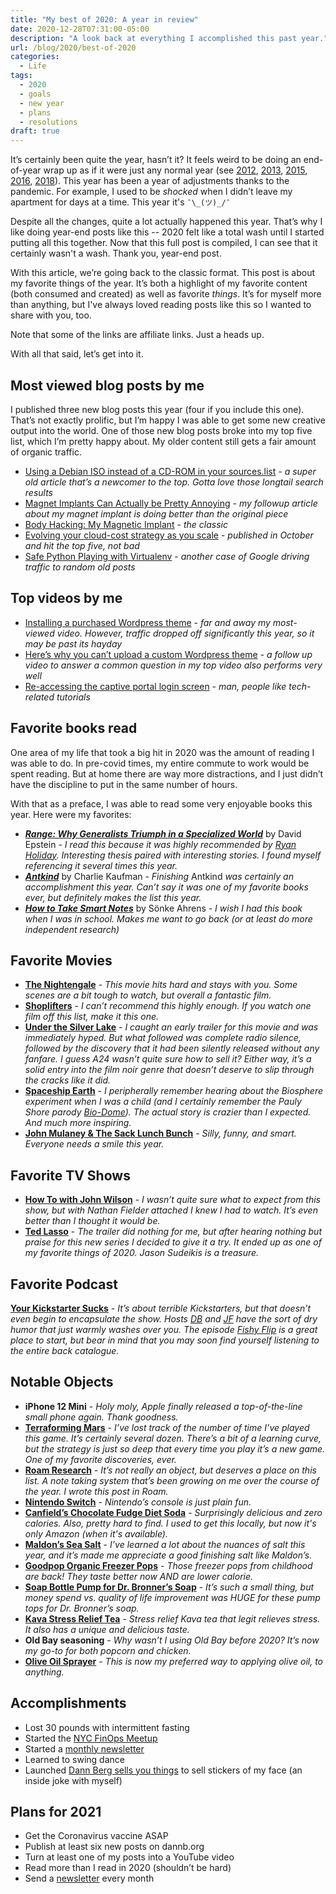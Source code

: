 ```yaml
---
title: "My best of 2020: A year in review"
date: 2020-12-28T07:31:00-05:00
description: "A look back at everything I accomplished this past year."
url: /blog/2020/best-of-2020
categories:
  - Life
tags:
  - 2020
  - goals
  - new year
  - plans
  - resolutions
draft: true
---
```

It’s certainly been quite the year, hasn’t it? It feels weird to be doing an end-of-year wrap up as if it were just any normal year (see [2012](http://novicenolonger.com/my-best-of-2012/), [2013](http://novicenolonger.com/my-best-of-2013/), [2015](http://novicenolonger.com/my-best-of-2015-a-year-in-review/), [2016](https://novicenolonger.com/best-of-2016/), [2018](https://novicenolonger.com/exhaustive-list-favorite-things-2018/)). This year has been a year of adjustments thanks to the pandemic. For example, I used to be _shocked_ when I didn’t leave my apartment for days at a time. This year it's `¯\_(ツ)_/¯`

Despite all the changes, quite a lot actually happened this year. That’s why I like doing year-end posts like this -- 2020 felt like a total wash until I started putting all this together. Now that this full post is compiled, I can see that it certainly wasn't a wash. Thank you, year-end post.

With this article, we’re going back to the classic format. This post is about my favorite things of the year. It’s both a highlight of my favorite content (both consumed and created) as well as favorite _things_. It’s for myself more than anything, but I've always loved reading posts like this so I wanted to share with you, too.

Note that some of the links are affiliate links. Just a heads up.

With all that said, let’s get into it.

## Most viewed blog posts by me

I published three new blog posts this year (four if you include this one). That’s not exactly prolific, but I’m happy I was able to get some new creative output into the world. One of those new blog posts broke into my top five list, which I’m pretty happy about. My older content still gets a fair amount of organic traffic.

- [Using a Debian ISO instead of a CD-ROM in your sources.list](https://novicenolonger.com/using-a-debian-iso-instead-of-a-cd-rom-in-your-sources-list/) - _a super old article that’s a newcomer to the top. Gotta love those longtail search results_
- [Magnet Implants Can Actually be Pretty Annoying](https://www.iamdann.com/2013/02/15/magnet-implants-can-actually-be-pretty-annoying) - _my followup article about my magnet implant is doing better than the original piece_
- [Body Hacking: My Magnetic Implant](https://www.iamdann.com/2012/03/21/my-magnet-implant-body-modification) - _the classic_
- [Evolving your cloud-cost strategy as you scale](https://dannb.org/blog/2020/evolving-cloud-cost-strategy-scale/) - _published in October and hit the top five, not bad_
- [Safe Python Playing with Virtualenv](https://novicenolonger.com/safe-python-playing-with-virtualenv/) - _another case of Google driving traffic to random old posts_

## Top videos by me
- [Installing a purchased Wordpress theme](https://youtu.be/nJ0uTu4Vxkk) - _far and away my most-viewed video. However, traffic dropped off significantly this year, so it may be past its hayday_
- [Here’s why you can’t upload a custom Wordpress theme](https://youtu.be/QZjzg8dpnEI) - _a follow up video to answer a common question in my top video also performs very well_
- [Re-accessing the captive portal login screen](https://youtu.be/rOJU2JNtbCQ) - _man, people like tech-related tutorials_

## Favorite books read
One area of my life that took a big hit in 2020 was the amount of reading I was able to do. In pre-covid times, my entire commute to work would be spent reading. But at home there are way more distractions, and I just didn’t have the discipline to put in the same number of hours.

With that as a preface, I was able to read some very enjoyable books this year. Here were my favorites:

- **_[Range: Why Generalists Triumph in a Specialized World](https://amzn.to/37I0zss)_** by David Epstein - _I read this because it was highly recommended by [Ryan Holiday](https://ryanholiday.net/the-very-best-books-i-read-in-2019/). Interesting thesis paired with interesting stories. I found myself referencing it several times this year._
- **_[Antkind](https://amzn.to/3pog8v9)_** by Charlie Kaufman - _Finishing_ Antkind _was certainly an accomplishment this year. Can’t say it was one of my favorite books ever, but definitely makes the list this year._
- **_[How to Take Smart Notes](https://amzn.to/3roovsG)_** by Sönke Ahrens - _I wish I had this book when I was in school. Makes me want to go back (or at least do more independent research)_

## Favorite Movies
- **[The Nightengale](https://www.youtube.com/watch?v=YuP8g_GQIgI)** - _This movie hits hard and stays with you. Some scenes are a bit tough to watch, but overall a fantastic film._
- **[Shoplifters](https://www.youtube.com/watch?v=9382rwoMiRc)** - _I can’t recommend this highly enough. If you watch one film off this list, make it this one._
- **[Under the Silver Lake](https://www.youtube.com/watch?v=mwgUesU1pz4)** - _I caught an early trailer for this movie and was immediately hyped. But what followed was complete radio silence, followed by the discovery that it had been silently released without any fanfare. I guess A24 wasn’t quite sure how to sell it? Either way, it’s a solid entry into the film noir genre that doesn’t deserve to slip through the cracks like it did._
- **[Spaceship Earth](https://www.youtube.com/watch?v=DlrbOSA5zQI)** - _I peripherally remember hearing about the Biosphere experiment when I was a child (and I certainly remember the Pauly Shore parody [Bio-Dome](https://www.youtube.com/watch?v=4EWikCCfHJw)). The actual story is crazier than I expected. And much more inspiring._
- **[John Mulaney & The Sack Lunch Bunch](https://www.youtube.com/watch?v=omUnQ5ej6dY)** - _Silly, funny, and smart. Everyone needs a smile this year._

## Favorite TV Shows
- **[How To with John Wilson](https://www.youtube.com/watch?v=w7aSybHRa6s)** - _I wasn’t quite sure what to expect from this show, but with Nathan Fielder attached I knew I had to watch. It’s even better than I thought it would be._
- **[Ted Lasso](https://www.youtube.com/watch?v=3u7EIiohs6U)** - _The trailer did nothing for me, but after hearing nothing but praise for this new series I decided to give it a try. It ended up as one of my favorite things of 2020. Jason Sudeikis is a treasure._

## Favorite Podcast

**[Your Kickstarter Sucks](https://shows.acast.com/yourkickstartersucks)** - _It’s about terrible Kickstarters, but that doesn’t even begin to encapsulate the show. Hosts [DB](https://twitter.com/dogboner) and [JF](https://twitter.com/bronzehammer) have the sort of dry humor that just warmly washes over you. The episode [Fishy Flip](https://shows.acast.com/yourkickstartersucks/episodes/5d137f4f28a6b63a1bfdc3dc) is a great place to start, but bear in mind that you may soon find yourself listening to the entire back catalogue._

## Notable Objects
- **iPhone 12 Mini** - _Holy moly, Apple finally released a top-of-the-line small phone again. Thank goodness._
- **[Terraforming Mars](https://amzn.to/34EpiMr)** - _I’ve lost track of the number of time I’ve played this game. It’s certainly several dozen. There’s a bit of a learning curve, but the strategy is just so deep that every time you play it’s a new game. One of my favorite discoveries, ever._
- **[Roam Research](http://roamresearch.com/)** - _It’s not really an object, but deserves a place on this list. A note taking system that’s been growing on me over the course of the year. I wrote this post in Roam._
- **[Nintendo Switch](https://amzn.to/3rrKvme)** - _Nintendo’s console is just plain fun._
- **[Canfield’s Chocolate Fudge Diet Soda](https://amzn.to/3mRHCrK)** - _Surprisingly delicious and zero calories. Also, pretty hard to find. I used to get this locally, but now it's only Amazon (when it's available)._
- **[Maldon’s Sea Salt](https://amzn.to/2KAjzQG)** - _I’ve learned a lot about the nuances of salt this year, and it’s made me appreciate a good finishing salt like Maldon’s._
- **[Goodpop Organic Freezer Pops](https://amzn.to/3hfrPBR)** - _Those freezer pops from childhood are back! They taste better now AND are lower calorie._
- **[Soap Bottle Pump for Dr. Bronner’s Soap](https://amzn.to/3aAfua1)** - _It’s such a small thing, but money spend vs. quality of life improvement was HUGE for these pump tops for Dr. Bronner’s soap._
- **[Kava Stress Relief Tea](https://amzn.to/37I3ktQ)** - _Stress relief Kava tea that legit relieves stress. It also has a unique and delicious taste._
- **Old Bay seasoning** - _Why wasn’t I using Old Bay before 2020? It’s now my go-to for both popcorn and chicken._
- **[Olive Oil Sprayer](https://amzn.to/3mFqyF6)** - _This is now my preferred way to applying olive oil, to anything._

## Accomplishments
- Lost 30 pounds with intermittent fasting
- Started the [NYC FinOps Meetup](https://www.meetup.com/New-York-City-Cloud-FinOps/)
- Started a [monthly newsletter](https://dannb.org/newsletter/)
- Learned to swing dance
- Launched [Dann Berg sells you things](https://dannberg.storenvy.com/) to sell stickers of my face (an inside joke with myself)

## Plans for 2021
- Get the Coronavirus vaccine ASAP
- Publish at least six new posts on dannb.org
- Turn at least one of my posts into a YouTube video
- Read more than I read in 2020 (shouldn’t be hard)
- Send a [newsletter](https://dannb.org/newsletter/) every month
